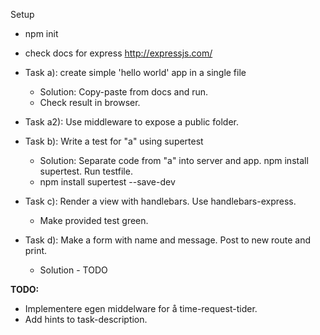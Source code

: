 Setup
* npm init
* check docs for express http://expressjs.com/

* Task a): create simple 'hello world' app in a single file
    * Solution: Copy-paste from docs and run.
    * Check result in browser.

* Task a2): Use middleware to expose a public folder. 

* Task b): Write a test for "a" using supertest
    * Solution: Separate code from "a" into server and app. npm install supertest. Run testfile.
    * npm install supertest --save-dev

* Task c): Render a view with handlebars. Use handlebars-express.
    * Make provided test green.

* Task d): Make a form with name and message. Post to new route and print.
    * Solution - TODO

**TODO:**
- Implementere egen middelware for å time-request-tider. 
- Add hints to task-description. 
